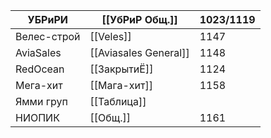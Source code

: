 
| УБРиРИ      | [[УбРиР Общ.]]        | 1023/1119 |
| ----------- | --------------------- | --------- |
| Велес-строй | [[Veles]]             | 1147      |
| AviaSales   | [[Aviasales General]] | 1148      |
| RedOcean    | [[ЗакрытиЁ]]          | 1124      |
| Мега-хит    | [[Мага-хит]]          | 1158      |
| Ямми груп   | [[Таблица]]           |           |
| НИОПИК      | [[Общ.]]              | 1161      |
